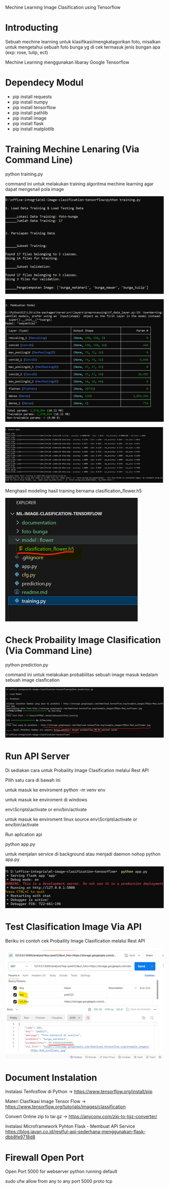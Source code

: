 Mechine Learning Image Clasification using Tensorflow

# Introducting

Sebuah mechine learning untuk klasifikasi/mengkatagorikan foto, misalkan untuk mengetahui sebuah foto bunga 
yg di cek termasuk jenis bungan apa (exp: rose, tulip, ect)  

Mechine Learning menggunakan libaray Google Tensorflow

# Dependecy Modul 
- pip install requests
- pip install numpy
- pip install tensorflow
- pip install pathlib
- pip install image
- pip install flask
- pip install matplotlib

# Training Mechine Lenaring (Via Command Line) 
 python training.py

 command ini untuk melakukan training algoritma mechine learning agar dapat mengenail pola image 

![Foto-1](./documentation/1.png)

![Foto-2](./documentation/2.png)

![Foto-3](./documentation/3.png)


Menghasil modeling hasil training bernama clasification_flower.h5

![Foto-1](./documentation/4.png)


# Check Probaility Image Clasification (Via Command Line) 
 python prediction.py

 command ini untuk melakukan probabilitas sebuah image masuk kedalam sebuah image clasfication  

![Foto-1](./documentation/5.png)




# Run API Server 

Di sediakan cara untuk Probaility Image Clasification melalui Rest API

Pilih satu cara di bawah ini 

untuk masuk ke enviroment
python -m venv env 

untuk masuk ke enviroment di windows 

env\Scripts\activate or env/bin/activate

untuk masuk ke enviroment linux
source env\Scripts\activate or env/bin/activate 
 

Run aplication api 

python app.py

untuk menjalan service di background atau menjadi daemon
nohop python app.py 

![Foto-1](./documentation/6.png)

# Test Clasification Image Via API 

Beriku ini contoh cek  Probaility Image Clasification melalui Rest API

![Foto-1](./documentation/7.png)


# Document Instalation

Instalasi Tenfosflow di Python
   -> https://www.tensorflow.org/install/pip

Materi Clasfikasi Image Tensor Flow
   -> https://www.tensorflow.org/tutorials/images/classification

Convert Online zip to tar.gz 
  -> https://anyconv.com/zip-to-tgz-converter/

Instalasi Microframework Pyhton Flask - Membuat API Service
  https://blog.javan.co.id/restful-api-sederhana-menggunakan-flask-dbb8fe9718d8 


# Firewall Open Port 
  
  Open Port 5000 for webserver python running default 

  sudo ufw allow from any to any port 5000 proto tcp